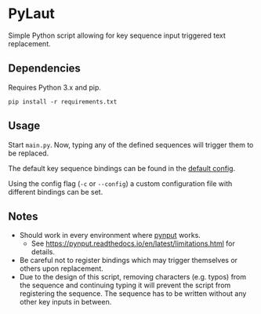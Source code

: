 # PyLaut

Simple Python script allowing for key sequence input triggered text replacement.

## Dependencies

Requires Python 3.x and pip.
 
 ```shell script
pip install -r requirements.txt
```
 
## Usage

Start `main.py`. Now, typing any of the defined sequences will trigger them to be replaced.

The default key sequence bindings can be found in the [default config](./config.yaml).

Using the config flag (`-c` or `--config`) a custom configuration file with different bindings can
be set.

## Notes

- Should work in every environment
  where [pynput](https://pynput.readthedocs.io/en/latest/index.html) works.
    - See <https://pynput.readthedocs.io/en/latest/limitations.html> for details.
- Be careful not to register bindings which may trigger themselves or others upon replacement.
- Due to the design of this script, removing characters (e.g. typos) from the sequence and continuing typing it will prevent the script from registering the sequence. The sequence has to be written without any other key inputs in between.
